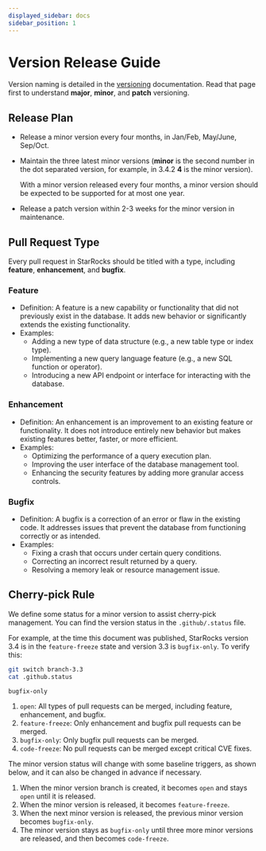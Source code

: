 ```yaml
---
displayed_sidebar: docs
sidebar_position: 1
---
```


# Version Release Guide

Version naming is detailed in the [versioning](../introduction/versioning.md) documentation. Read that page first to understand **major**, **minor**, and **patch** versioning.

## Release Plan
- Release a minor version every four months, in Jan/Feb, May/June, Sep/Oct.
- Maintain the three latest minor versions (**minor** is the second number in the dot separated version, for example, in 3.4.2 **4** is the minor version). 

  With a minor version released every four months, a minor version should be expected to be supported for at most one year.

- Release a patch version within 2-3 weeks for the minor version in maintenance. 

## Pull Request Type

Every pull request in StarRocks should be titled with a type, including **feature**, **enhancement**, and **bugfix**. 

### Feature

- Definition: A feature is a new capability or functionality that did not previously exist in the database. It adds new behavior or significantly extends the existing functionality.
- Examples:
  - Adding a new type of data structure (e.g., a new table type or index type).
  - Implementing a new query language feature (e.g., a new SQL function or operator).
  - Introducing a new API endpoint or interface for interacting with the database.

### Enhancement

- Definition: An enhancement is an improvement to an existing feature or functionality. It does not introduce entirely new behavior but makes existing features better, faster, or more efficient.
- Examples:
  - Optimizing the performance of a query execution plan.
  - Improving the user interface of the database management tool.
  - Enhancing the security features by adding more granular access controls.

### Bugfix

- Definition: A bugfix is a correction of an error or flaw in the existing code. It addresses issues that prevent the database from functioning correctly or as intended.
- Examples:
  - Fixing a crash that occurs under certain query conditions.
  - Correcting an incorrect result returned by a query.
  - Resolving a memory leak or resource management issue.

## Cherry-pick Rule

We define some status for a minor version to assist cherry-pick management. You can find the version status in the `.github/.status` file.

For example, at the time this document was published, StarRocks version 3.4 is in the `feature-freeze` state and version 3.3 is `bugfix-only`. To verify this:

```bash
git switch branch-3.3
cat .github.status
```
```bash
bugfix-only
```

1. `open`: All types of pull requests can be merged, including feature, enhancement, and bugfix.
2. `feature-freeze`: Only enhancement and bugfix pull requests can be merged.
3. `bugfix-only`: Only bugfix pull requests can be merged.
4. `code-freeze`: No pull requests can be merged except critical CVE fixes.

The minor version status will change with some baseline triggers, as shown below, and it can also be changed in advance if necessary.

1. When the minor version branch is created, it becomes `open` and stays `open` until it is released. 
2. When the minor version is released, it becomes `feature-freeze`.
3. When the next minor version is released, the previous minor version becomes `bugfix-only`.
4. The minor version stays as `bugfix-only` until three more minor versions are released, and then becomes `code-freeze`.